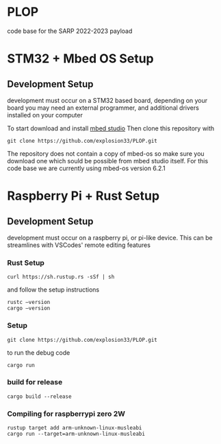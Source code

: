 # PLOP
code base for the SARP 2022-2023 payload

# STM32 + Mbed OS Setup
## Development Setup
development must occur on a STM32 based board, depending on your board you may need an external programmer, and additional drivers installed on your computer

To start download and install [mbed studio](https://os.mbed.com/studio/)
Then clone this repository with
```
git clone https://github.com/explosion33/PLOP.git
```

The repository does not contain a copy of mbed-os so make sure you download one which sould be possible from mbed studio itself.
For this code base we are currently using mbed-os version 6.2.1


# Raspberry Pi + Rust Setup
## Development Setup
development must occur on a raspberry pi, or pi-like device. This can be streamlines with VSCodes' remote editing features
### Rust Setup
```curl https://sh.rustup.rs -sSf | sh```

and follow the setup instructions

```
rustc –version
cargo –version
```


### Setup
```
git clone https://github.com/explosion33/PLOP.git
```

to run the debug code
```
cargo run
```

### build for release
```
cargo build --release
```

### Compiling for raspberrypi zero 2W
```
rustup target add arm-unknown-linux-musleabi
cargo run --target=arm-unknown-linux-musleabi
```
